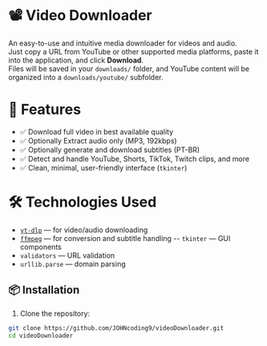 # 📽️ Video Downloader
An easy-to-use and intuitive media downloader for videos and audio.  
Just copy a URL from YouTube or other supported media platforms, paste it into the application, and click **Download**.  
Files will be saved in your `downloads/` folder, and YouTube content will be organized into a `downloads/youtube/` subfolder.

 # 🎯 Features
- ✅ Download full video in best available quality
- ✅ Optionally Extract audio only (MP3, 192kbps)
- ✅ Optionally generate and download subtitles (PT-BR)
- ✅ Detect and handle YouTube, Shorts, TikTok, Twitch clips, and more
- ✅ Clean, minimal, user-friendly interface (`tkinter`)

# 🛠️ Technologies Used
- [`yt-dlp`](https://github.com/yt-dlp/yt-dlp) — for video/audio downloading
- [`ffmpeg`](https://ffmpeg.org/) — for conversion and subtitle handling
-- `tkinter` — GUI components
- `validators` — URL validation
- `urllib.parse` — domain parsing

  
## 📦 Installation

1. Clone the repository:

```bash
git clone https://github.com/JOHNcoding9/videoDownloader.git
cd videoDownloader
